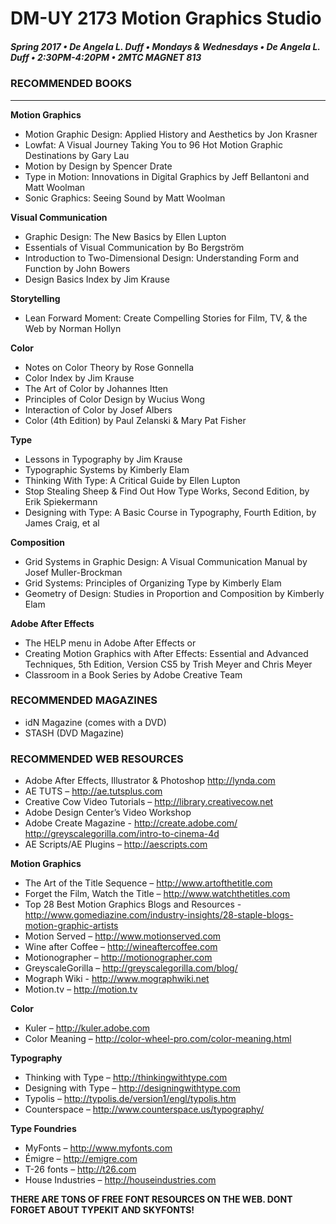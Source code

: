 # DM-UY 2173 Motion Graphics Studio

##### Spring 2017 • De Angela L. Duff • Mondays & Wednesdays • De Angela L. Duff • 2:30PM-4:20PM • 2MTC MAGNET 813

### RECOMMENDED BOOKS

---

**Motion Graphics**
* Motion Graphic Design: Applied History and Aesthetics by Jon Krasner
* Lowfat: A Visual Journey Taking You to 96 Hot Motion Graphic Destinations by Gary Lau
* Motion by Design by Spencer Drate
* Type in Motion: Innovations in Digital Graphics by Jeff Bellantoni and Matt Woolman
* Sonic Graphics: Seeing Sound by Matt Woolman

**Visual Communication**
* Graphic Design: The New Basics by Ellen Lupton
* Essentials of Visual Communication by Bo Bergström
* Introduction to Two-Dimensional Design: Understanding Form and Function by John Bowers
* Design Basics Index by Jim Krause

**Storytelling**
* Lean Forward Moment: Create Compelling Stories for Film, TV, & the Web by Norman Hollyn

**Color**
* Notes on Color Theory by Rose Gonnella
* Color Index by Jim Krause
* The Art of Color by Johannes Itten
* Principles of Color Design by Wucius Wong
* Interaction of Color by Josef Albers
* Color (4th Edition) by Paul Zelanski & Mary Pat Fisher

**Type**
* Lessons in Typography by Jim Krause
* Typographic Systems by Kimberly Elam
* Thinking With Type: A Critical Guide by Ellen Lupton
* Stop Stealing Sheep & Find Out How Type Works, Second Edition, by Erik Spiekermann
* Designing with Type: A Basic Course in Typography, Fourth Edition, by James Craig, et al

**Composition**
* Grid Systems in Graphic Design: A Visual Communication Manual by Josef Muller-Brockman
* Grid Systems: Principles of Organizing Type by Kimberly Elam
* Geometry of Design: Studies in Proportion and Composition by Kimberly Elam

**Adobe After Effects**
* The HELP menu in Adobe After Effects or
* Creating Motion Graphics with After Effects: Essential and Advanced Techniques, 5th Edition, Version CS5 by Trish Meyer and Chris Meyer
* Classroom in a Book Series by Adobe Creative Team

### RECOMMENDED MAGAZINES
* idN Magazine (comes with a DVD)
* STASH (DVD Magazine)


### RECOMMENDED WEB RESOURCES
* Adobe After Effects, Illustrator & Photoshop
http://lynda.com
* AE TUTS – http://ae.tutsplus.com
* Creative Cow Video Tutorials – http://library.creativecow.net
* Adobe Design Center’s Video Workshop
* Adobe Create Magazine - http://create.adobe.com/
http://greyscalegorilla.com/intro-to-cinema-4d
* AE Scripts/AE Plugins – http://aescripts.com

**Motion Graphics**
* The Art of the Title Sequence – http://www.artofthetitle.com
* Forget the Film, Watch the Title – 
http://www.watchthetitles.com 
* Top 28 Best Motion Graphics Blogs and Resources - 
http://www.gomediazine.com/industry-insights/28-staple-blogs-motion-graphic-artists
* Motion Served – http://www.motionserved.com
* Wine after Coffee – http://wineaftercoffee.com
* Motionographer – http://motionographer.com 
* GreyscaleGorilla – http://greyscalegorilla.com/blog/ 
* Mograph Wiki - http://www.mographwiki.net
* Motion.tv – http://motion.tv

**Color**
* Kuler – http://kuler.adobe.com
* Color Meaning – http://color-wheel-pro.com/color-meaning.html

**Typography**
* Thinking with Type – http://thinkingwithtype.com
* Designing with Type – http://designingwithtype.com
* Typolis – http://typolis.de/version1/engl/typolis.htm
* Counterspace – http://www.counterspace.us/typography/

**Type Foundries**
* MyFonts – http://www.myfonts.com
* Émigre – http://emigre.com
* T-26 fonts – http://t26.com
* House Industries – http://houseindustries.com

**THERE ARE TONS OF FREE FONT RESOURCES ON THE WEB. DONT FORGET ABOUT TYPEKIT AND SKYFONTS!** 
